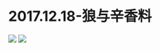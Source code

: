 # 2017.12.18-狼与辛香料
![](https://bilicoverimg.github.io/2017/2017.12.18-狼与辛香料.jpg)
![](https://bilicover2017.github.io/2017.12.18.jpg)